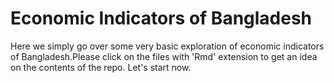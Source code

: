 # Economic Indicators of Bangladesh

Here we simply go over some very 
basic exploration of economic indicators of Bangladesh.Please click on the files with 'Rmd' extension to get an idea on the contents of the repo. Let's start now. 

